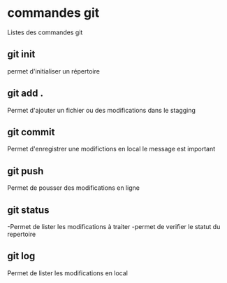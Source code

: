 # commandes git

Listes des commandes git

## git init
permet d'initialiser un répertoire

## git add . 
Permet d'ajouter un fichier ou des modifications dans le stagging

## git commit 
Permet d'enregistrer une modifictions en local
le message est important

## git push
Permet de pousser des modifications en ligne

## git status
-Permet de lister les modifications à traiter 
-permet de verifier le statut du repertoire

## git log
Permet de lister les modifications en local